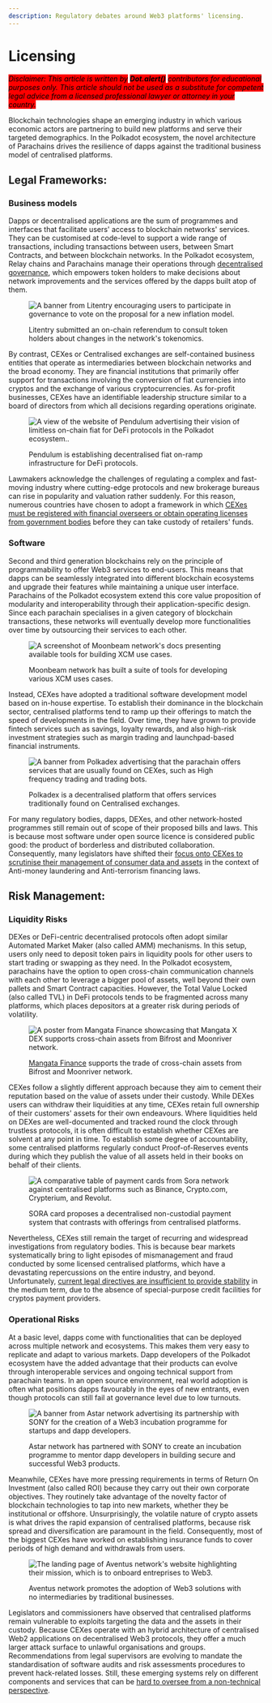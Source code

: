```yaml
---
description: Regulatory debates around Web3 platforms' licensing.
---
```


# Licensing

_<mark style="background-color:red;">Disclaimer: This article is written by</mark> <mark style="background-color:red;"></mark><mark style="background-color:red;">**Dot.alert()**</mark> <mark style="background-color:red;"></mark><mark style="background-color:red;">contributors for educational purposes only. This article should not be used as a substitute for competent legal advice from a licensed professional lawyer or attorney in your country.</mark>_



Blockchain technologies shape an emerging industry in which various economic actors are partnering to build new platforms and serve their targeted demographics. In the Polkadot ecosystem, the novel architecture of Parachains drives the resilience of dapps against the traditional business model of centralised platforms.



## Legal Frameworks:

### Business models

Dapps or decentralised applications are the sum of programmes and interfaces that facilitate users' access to blockchain networks' services. They can be customised at code-level to support a wide range of transactions, including transactions between users, between Smart Contracts, and between blockchain networks. In the Polkadot ecosystem, Relay chains and Parachains manage their operations through [decentralised governance](../../3.operations/voting/), which empowers token holders to make decisions about network improvements and the services offered by the dapps built atop of them.

<figure><img src="../../../.gitbook/assets/R_PLitentryGov.png" alt="A banner from Litentry encouraging users to participate in governance to vote on the proposal for a new inflation model."><figcaption><p>Litentry submitted an on-chain referendum to consult token holders about changes in the network's tokenomics.</p></figcaption></figure>

By contrast, CEXes or Centralised exchanges are self-contained business entities that operate as intermediaries between blockchain networks and the broad economy. They are financial institutions that primarily offer support for transactions involving the conversion of fiat currencies into cryptos and the exchange of various cryptocurrencies. As for-profit businesses, CEXes have an identifiable leadership structure similar to a board of directors from which all decisions regarding operations originate.

<figure><img src="../../../.gitbook/assets/R_PPendulumFX.JPG" alt="A view of the website of Pendulum advertising their vision of limitless on-chain fiat for DeFi protocols in the Polkadot ecosystem.."><figcaption><p>Pendulum is establishing decentralised fiat on-ramp infrastructure for DeFi protocols.</p></figcaption></figure>

Lawmakers acknowledge the challenges of regulating a complex and fast-moving industry where cutting-edge protocols and new brokerage bureaus can rise in popularity and valuation rather suddenly. For this reason, numerous countries have chosen to adopt a framework in which [CEXes must be registered with financial overseers or obtain operating licenses from government bodies](https://www.offshore-protection.com/how-to-set-up-a-crypto-exchange-licence) before they can take custody of retailers' funds.&#x20;



### Software

Second and third generation blockchains rely on the principle of programmability to offer Web3 services to end-users. This means that dapps can be seamlessly integrated into different blockchain ecosystems and upgrade their features while maintaining a unique user interface. Parachains of the Polkadot ecosystem extend this core value proposition of modularity and interoperability through their application-specific design. Since each parachain specialises in a given category of blockchain transactions, these networks will eventually develop more functionalities over time by outsourcing their services to each other.&#x20;

<figure><img src="../../../.gitbook/assets/R_PMoonbeamXCMSuite.JPG" alt="A screenshot of Moonbeam network&#x27;s docs presenting available tools for building XCM use cases."><figcaption><p>Moonbeam network has built a suite of tools for developing various XCM uses cases.</p></figcaption></figure>

Instead, CEXes have adopted a traditional software development model based on in-house expertise. To establish their dominance in the blockchain sector, centralised platforms tend to ramp up their offerings to match the speed of developments in the field. Over time, they have grown to provide fintech services such as savings, loyalty rewards, and also high-risk investment strategies such as margin trading and launchpad-based financial instruments. &#x20;

<figure><img src="../../../.gitbook/assets/R_PPolkadex.jpg" alt="A banner from Polkadex advertising that the parachain offers services that are usually found on CEXes, such as High frequency trading and trading bots."><figcaption><p>Polkadex is a decentralised platform that offers services traditionally found on Centralised exchanges.</p></figcaption></figure>

For many regulatory bodies, dapps, DEXes, and other network-hosted programmes still remain out of scope of their proposed bills and laws. This is because most software under open source licence is considered public good: the product of borderless and distributed collaboration. Consequently, many legislators have shifted their [focus onto CEXes to scrutinise their management of consumer data and assets](https://www.austrac.gov.au/business/industry-specific-guidance/digital-currency-exchange-providers) in the context of Anti-money laundering and Anti-terrorism financing laws.&#x20;



## Risk Management:

### Liquidity Risks

DEXes or DeFi-centric decentralised protocols often adopt similar Automated Market Maker (also called AMM) mechanisms. In this setup, users only need to deposit token pairs in liquidity pools for other users to start trading or swapping as they need. In the Polkadot ecosystem, parachains have the option to open cross-chain communication channels with each other to leverage a bigger pool of assets, well beyond their own pallets and Smart Contract capacities. However, the Total Value Locked (also called TVL) in DeFi protocols tends to be fragmented across many platforms, which places depositors at a greater risk during periods of volatility.

<figure><img src="../../../.gitbook/assets/R_PMangataassets.jpg" alt="A poster from Mangata Finance showcasing that Mangata X DEX supports cross-chain assets from Bifrost and Moonriver network."><figcaption><p><a href="https://www.mangata.finance/">Mangata Finance</a> supports the trade of cross-chain assets from Bifrost and Moonriver network. </p></figcaption></figure>

CEXes follow a slightly different approach because they aim to cement their reputation based on the value of assets under their custody. While DEXes users can withdraw their liquidities at any time, CEXes retain full ownership of their customers' assets for their own endeavours. Where liquidities held on DEXes are well-documented and tracked round the clock through trustless protocols, it is often difficult to establish whether CEXes are solvent at any point in time. To establish some degree of accountability, some centralised platforms regularly conduct Proof-of-Reserves events during which they publish the value of all assets held in their books on behalf of their clients.

<figure><img src="../../../.gitbook/assets/R_PSoraCard.png" alt="A comparative table of payment cards from Sora network against centralised platforms such as Binance, Crypto.com, Crypterium, and Revolut."><figcaption><p>SORA card proposes a decentralised non-custodial payment system that contrasts with offerings from centralised platforms.</p></figcaption></figure>

Nevertheless, CEXes still remain the target of recurring and widespread investigations from regulatory bodies. This is because bear markets systematically bring to light episodes of mismanagement and fraud conducted by some licensed centralised platforms, which have a devastating repercussions on the entire industry, and beyond. Unfortunately, [current legal directives are insufficient to provide stability](https://deliverypdf.ssrn.com/delivery.php?ID=488007067005081123094098083064080110058022049054058085108021084027104004025090120018122027044107111060037066098095079095109115006036025010060126120072026079074119025054007078010126102123112123115065003020066114022103118121071001021103087090125101073\&EXT=pdf\&INDEX=TRUE) in the medium term, due to the absence of special-purpose credit facilities for cryptos payment providers.



### Operational Risks

At a basic level, dapps come with functionalities that can be deployed across multiple network and ecosystems. This makes them very easy to replicate and adapt to various markets. Dapp developers of the Polkadot ecosystem have the added advantage that their products can evolve through interoperable services and ongoing technical support from parachain teams. In an open source environment, real world adoption is often what positions dapps favourably in the eyes of new entrants, even though protocols can still fail at governance level due to low turnouts.

<figure><img src="../../../.gitbook/assets/R_PAstarWeb3incubation.JPG" alt="A banner from Astar network advertising its partnership with SONY for the creation of a Web3 incubation programme for startups and dapp developers."><figcaption><p>Astar network has partnered with SONY to create an incubation programme to mentor dapp developers in building secure and successful Web3 products.</p></figcaption></figure>

Meanwhile, CEXes have more pressing requirements in terms of Return On Investment (also called ROI) because they carry out their own corporate objectives. They routinely take advantage of the novelty factor of blockchain technologies to tap into new markets, whether they be institutional or offshore. Unsurprisingly, the volatile nature of crypto assets is what drives the rapid expansion of centralised platforms, because risk spread and diversification are paramount in the field. Consequently, most of the biggest CEXes have worked on establishing insurance funds to cover periods of high demand and withdrawals from users.

<figure><img src="../../../.gitbook/assets/R_PAventusSolutions.JPG" alt="The landing page of Aventus network&#x27;s website highlighting their mission, which is to onboard entreprises to Web3."><figcaption><p>Aventus network promotes the adoption of Web3 solutions with no intermediaries by traditional businesses.</p></figcaption></figure>

Legislators and commissioners have observed that centralised platforms remain vulnerable to exploits targeting the data and the assets in their custody. Because CEXes operate with an hybrid architecture of centralised Web2 applications on decentralised Web3 protocols, they offer a much larger attack surface to unlawful organisations and groups. Recommendations from legal supervisors are evolving to mandate the standardisation of software audits and risk assessments procedures to prevent hack-related losses. Still, these emerging systems rely on different components and services that can be [hard to oversee from a non-technical perspective](https://www.sec.gov/news/press-release/2023-32).


